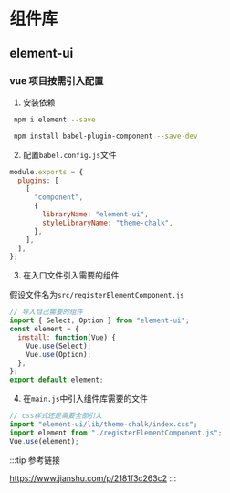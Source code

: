 # 组件库

## element-ui

### vue 项目按需引入配置

1. 安装依赖

```bash
 npm i element --save

 npm install babel-plugin-component --save-dev
```

2. 配置`babel.config.js`文件

```js
module.exports = {
  plugins: [
    [
      "component",
      {
        libraryName: "element-ui",
        styleLibraryName: "theme-chalk",
      },
    ],
  ],
};
```

3. 在入口文件引入需要的组件

假设文件名为`src/registerElementComponent.js`

```js
// 导入自己需要的组件
import { Select, Option } from "element-ui";
const element = {
  install: function(Vue) {
    Vue.use(Select);
    Vue.use(Option);
  },
};
export default element;
```

4. 在`main.js`中引入组件库需要的文件

```js
// css样式还是需要全部引入
import "element-ui/lib/theme-chalk/index.css";
import element from "./registerElementComponent.js";
Vue.use(element);
```

:::tip 参考链接

<https://www.jianshu.com/p/2181f3c263c2>
:::
